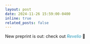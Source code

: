 ```yaml
---
layout: post
date: 2024-11-26 15:59:00-0400
inline: true
related_posts: false
---
```


New preprint is out: check out 
<a href="https://revelio-diffusion.github.io/revelio/" style="color: #2698ba; font-style: italic; text-decoration: none;">
    Revelio
</a>🔎 